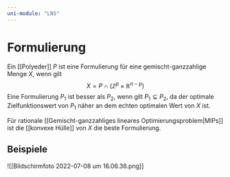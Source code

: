 ```yaml
---
uni-module: "LNS"
---
```


# Formulierung

Ein [[Polyeder]] $P$ ist eine Formulierung für eine gemischt-ganzzahlige Menge $X$, wenn gilt
$$X=P \cap (\mathbb{Z}^p\times\mathbb{R}^{n-p})$$
Eine Formulierung $P_1$ ist besser als $P_2$, wenn gilt $P_{1} \subsetneq P_{2}$, da der optimale Zielfunktionswert von $P_1$ näher an dem echten optimalen Wert von $X$ ist.

Für rationale [[Gemischt-ganzzahliges lineares Optimierungsproblem|MIPs]] ist die [[konvexe Hülle]] von $X$ die beste Formulierung.

## Beispiele

![[Bildschirmfoto 2022-07-08 um 16.06.36.png]]
